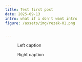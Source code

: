 ```yaml
---
title: Test first post
date: 2025-09-13
intro: what if i don't want intro
figure: /assets/img/rezak-01.png


---
```


<div class="row-2">
  <figure>
    <img src="/posts/2025-09/img/rezak-02.png" alt="">
    <figcaption>Left caption</figcaption>
  </figure>
  <figure>
    <img src="/posts/2025-09/img/rezak-02.png" alt="">
    <figcaption>Right caption</figcaption>
  </figure>
</div>
